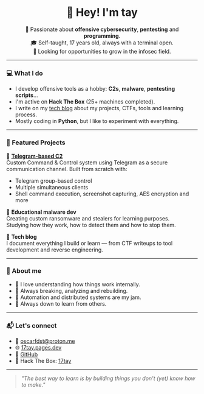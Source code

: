 <h1 align="center">👋 Hey! I'm tay</h1>
<p align="center">
  🧠 Passionate about <strong>offensive cybersecurity</strong>, <strong>pentesting</strong> and <strong>programming</strong>.<br>
  🎓 Self-taught, 17 years old, always with a terminal open.<br>
  🚀 Looking for opportunities to grow in the infosec field.
</p>

---

### 💻 What I do
- I develop offensive tools as a hobby: **C2s**, **malware**, **pentesting scripts**...
- I'm active on **Hack The Box** (25+ machines completed).
- I write on my [tech blog](https://17tay.pages.dev) about my projects, CTFs, tools and learning process.
- Mostly coding in **Python**, but I like to experiment with everything.

---

### 📌 Featured Projects

🔹 **[Telegram-based C2](https://17tay.pages.dev/posts/c2_over_tg/)**  
Custom Command & Control system using Telegram as a secure communication channel. Built from scratch with:
- Telegram group-based control
- Multiple simultaneous clients
- Shell command execution, screenshot capturing, AES encryption and more

🔹 **Educational malware dev**  
Creating custom ransomware and stealers for learning purposes.  
Studying how they work, how to detect them and how to stop them.

🔹 **Tech blog**  
I document everything I build or learn — from CTF writeups to tool development and reverse engineering.

---

### 🧠 About me
- 🧩 I love understanding how things work internally.
- 🔎 Always breaking, analyzing and rebuilding.
- 🤖 Automation and distributed systems are my jam.
- 💬 Always down to learn from others.

---

### 📬 Let's connect
- 📧 oscarfdst@proton.me
- 🌐 [17tay.pages.dev](https://17tay.pages.dev)
- 🐙 [GitHub](https://github.com/17tayyy)
- 🐚 Hack The Box: [17tay](https://app.hackthebox.com/profile/2019721)

---

> _"The best way to learn is by building things you don’t (yet) know how to make."_
